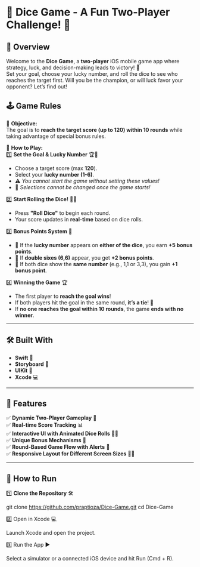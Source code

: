# 🎲 Dice Game - A Fun Two-Player Challenge! 🎲  

## 🚀 Overview  

Welcome to the **Dice Game**, a **two-player** iOS mobile game app where strategy, luck, and decision-making leads to victory! 🎯  
Set your goal, choose your lucky number, and roll the dice to see who reaches the target first. Will you be the champion, or will luck favor your opponent? Let’s find out!  

## 🕹️ Game Rules  

🎯 **Objective:**  
The goal is to **reach the target score (up to 120) within 10 rounds** while taking advantage of special bonus rules.  

📝 **How to Play:**  
1️⃣ **Set the Goal & Lucky Number** 🏆🎲  
   - Choose a target score (max **120**).  
   - Select your **lucky number (1-6)**.  
   - ⚠️ *You cannot start the game without setting these values!*  
   - 🚫 *Selections cannot be changed once the game starts!*  

2️⃣ **Start Rolling the Dice!** 🎲🎲  
   - Press **"Roll Dice"** to begin each round.  
   - Your score updates in **real-time** based on dice rolls.  

3️⃣ **Bonus Points System** 🌟  
   - 🎯 If the **lucky number** appears on **either of the dice**, you earn **+5 bonus points**.  
   - 🎲 If **double sixes (6,6)** appear, you get **+2 bonus points**.  
   - 🏅 If both dice show the **same number** (e.g., 1,1 or 3,3), you gain **+1 bonus point**.  

4️⃣ **Winning the Game** 🏆  
   - The first player to **reach the goal wins**!  
   - If both players hit the goal in the same round, **it’s a tie**! 🤝  
   - If **no one reaches the goal within 10 rounds**, the game **ends with no winner**.  

---

## 🛠️ Built With  

- **Swift** 🦅  
- **Storyboard** 📜  
- **UIKit** 📱  
- **Xcode** 💻  

---

## 🎨 Features  

✅ **Dynamic Two-Player Gameplay** 🤼  
✅ **Real-time Score Tracking** 📊  
✅ **Interactive UI with Animated Dice Rolls** 🎲✨  
✅ **Unique Bonus Mechanisms** 🌟  
✅ **Round-Based Game Flow with Alerts** 🔔  
✅ **Responsive Layout for Different Screen Sizes** 📱📏  

---


## 🚀 How to Run  

1️⃣ **Clone the Repository** 🛠️  

git clone https://github.com/praptioza/Dice-Game.git
cd Dice-Game

2️⃣ Open in Xcode 💻

Launch Xcode and open the project.

3️⃣ Run the App ▶️

Select a simulator or a connected iOS device and hit Run (Cmd + R).










